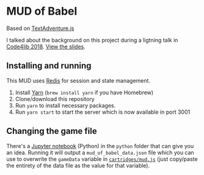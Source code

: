# MUD of Babel

Based on [TextAdventure.js](https://github.com/TheBroox/TextAdventure.js)

I talked about the background on this project during a ligtning talk in <a href="https://2018.code4lib.org/">Code4lib 2018</a>. <a href="https://docs.google.com/presentation/d/1dUykBduQxtdpqEn4dh3ePcAj5meFc1NXiqr0n3uTa40/present?includes_info_params=1#slide=id.p3">View the slides</a>.

## Installing and running

This MUD uses [Redis](https://redis.io) for session and state management.

1. Install [Yarn](https://yarnpkg.com) (`brew install yarn` if you have Homebrew)
2. Clone/download this repository
3. Run `yarn` to install necessary packages.
4. Run `yarn start` to start the server which is now available in port 3001

## Changing the game file

There's a [Jupyter notebook](python/mud-of-babel.ipynb) (Python) in the `python` folder that can give you an idea. Running it will output a `mud_of_babel_data.json` file which you can use to overwrite the `gameData` variable in [`cartridges/mud.js`](cartridges/mud.js) (just copy/paste the entirety of the data file as the value for that variable).
